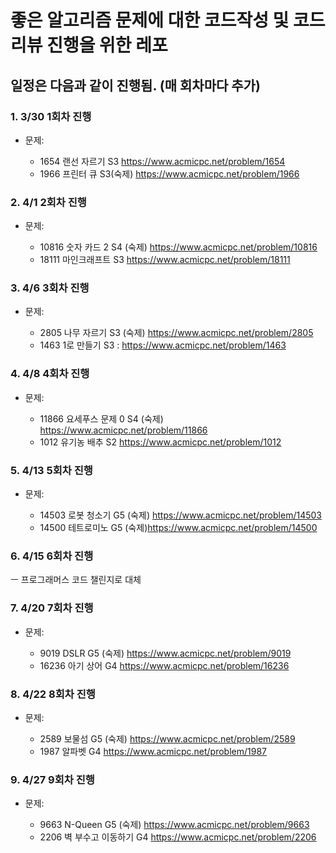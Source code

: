 # 좋은 알고리즘 문제에 대한 코드작성 및 코드리뷰 진행을 위한 레포


## 일정은 다음과 같이 진행됨. (매 회차마다 추가)

### 1. 3/30 1회차 진행

- 문제:

  - 1654 랜선 자르기 S3  https://www.acmicpc.net/problem/1654
  - 1966 프린터 큐 S3(숙제) https://www.acmicpc.net/problem/1966

### 2. 4/1 2회차 진행

- 문제:


  - 10816 숫자 카드 2 S4 (숙제) https://www.acmicpc.net/problem/10816
  - 18111 마인크래프트 S3 https://www.acmicpc.net/problem/18111

### 3. 4/6 3회차 진행

- 문제:

  - 2805 나무 자르기 S3 (숙제) https://www.acmicpc.net/problem/2805
  - 1463 1로 만들기 S3 : https://www.acmicpc.net/problem/1463

### 4. 4/8 4회차 진행

- 문제:

  - 11866 요세푸스 문제 0 S4  (숙제) https://www.acmicpc.net/problem/11866
  - 1012 유기농 배추 S2 https://www.acmicpc.net/problem/1012

### 5. 4/13 5회차 진행

- 문제:

  - 14503 로봇 청소기 G5 (숙제) https://www.acmicpc.net/problem/14503
  - 14500 테트로미노 G5 (숙제)https://www.acmicpc.net/problem/14500

### 6. 4/15 6회차 진행

ㅡ 프로그래머스 코드 챌린지로 대체

### 7. 4/20 7회차 진행

- 문제:

  - 9019 DSLR G5 (숙제) https://www.acmicpc.net/problem/9019
  - 16236 아기 상어 G4 https://www.acmicpc.net/problem/16236

### 8. 4/22 8회차 진행

- 문제:

  - 2589 보물섬 G5 (숙제) https://www.acmicpc.net/problem/2589
  - 1987 알파벳 G4 https://www.acmicpc.net/problem/1987

### 9. 4/27 9회차 진행

- 문제:

  - 9663 N-Queen G5 (숙제) https://www.acmicpc.net/problem/9663
  - 2206 벽 부수고 이동하기 G4 https://www.acmicpc.net/problem/2206
